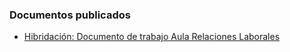 ### Documentos publicados

- [Hibridación: Documento de trabajo Aula Relaciones Laborales](https://eduadistancia.github.io/hibridacion/FlipBooks/TrabajoAula/)